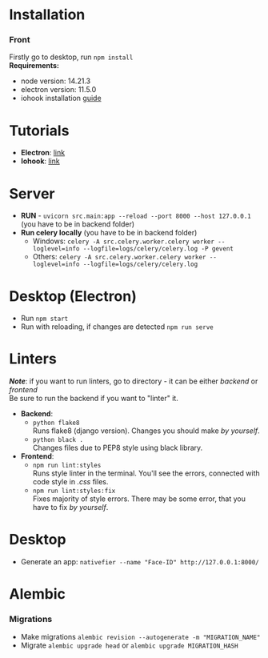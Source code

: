 # Installation
### Front
Firstly go to desktop, run `npm install`  
**Requirements:**
- node version: 14.21.3  
- electron version: 11.5.0
- iohook installation [guide](https://www.youtube.com/watch?v=6o9xybTYlLU&t=261s&ab_channel=SciTechEnthusiasts)


# Tutorials
- **Electron**: [link](https://www.youtube.com/watch?v=eXj1gdDLKho&ab_channel=FastAPIChannel)
- **Iohook**: [link](https://www.youtube.com/watch?v=6o9xybTYlLU&t=261s&ab_channel=SciTechEnthusiasts)


# Server
- **RUN** - `uvicorn src.main:app --reload --port 8000 --host 127.0.0.1` (you have to be in backend folder)
- **Run celery locally** (you have to be in backend folder)  
  - Windows: `celery -A src.celery.worker.celery worker --loglevel=info --logfile=logs/celery/celery.log -P gevent` 
  - Others: `celery -A src.celery.worker.celery worker --loglevel=info --logfile=logs/celery/celery.log`


# Desktop (Electron)

- Run `npm start`
- Run with reloading, if changes are detected `npm run serve`


# Linters

***Note***: if you want to run linters, go to directory - it can be either *backend* or *frontend*  
Be sure to run the backend if you want to "linter" it.  
- **Backend**: 
  - `python flake8`  
  Runs flake8 (django version). Changes you should make *by yourself*.
  - `python black .`  
  Changes files due to PEP8 style using black library.   
- **Frontend**:
  - `npm run lint:styles`  
  Runs style linter in the terminal. You'll see the errors, connected with code style in *.css* files.
  - `npm run lint:styles:fix`  
    Fixes majority of style errors. There may be some error, that you have to fix *by yourself*.


# Desktop
- Generate an app: `nativefier --name "Face-ID" http://127.0.0.1:8000/`


# Alembic 

### Migrations
- Make migrations `alembic revision --autogenerate -m "MIGRATION_NAME"`
- Migrate `alembic upgrade head` or `alembic upgrade MIGRATION_HASH`
